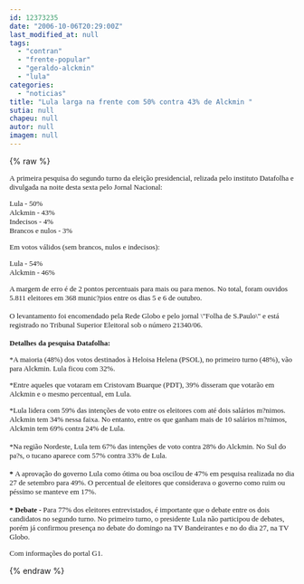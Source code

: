 ```yaml
---
id: 12373235
date: "2006-10-06T20:29:00Z"
last_modified_at: null
tags:
  - "contran"
  - "frente-popular"
  - "geraldo-alckmin"
  - "lula"
categories:
  - "noticias"
title: "Lula larga na frente com 50% contra 43% de Alckmin "
sutia: null
chapeu: null
autor: null
imagem: null
---
```

{% raw %}
<p><FONT face=Verdana size=2></p>
<p><P>A&nbsp;primeira pesquisa do segundo turno da eleição presidencial, relizada pelo instituto Datafolha e divulgada na noite desta sexta pelo Jornal Nacional:</P></p>
<p><P>Lula - 50%<BR>Alckmin - 43%<BR>Indecisos - 4%<BR>Brancos e nulos - 3%</P></p>
<p><P>Em votos válidos (sem brancos, nulos e indecisos):</P></p>
<p><P>Lula -&nbsp;54%<BR>Alckmin - 46%</P></p>
<p><P>A margem de erro é de 2 pontos percentuais para mais ou para menos. No total, foram ouvidos 5.811 eleitores em 368 munic?pios entre os dias 5 e 6 de outubro.<BR><BR>O levantamento foi encomendado pela Rede Globo e pelo jornal \"Folha de S.Paulo\" e está registrado no Tribunal Superior Eleitoral sob o número 21340/06. <BR><BR><STRONG>Detalhes da pesquisa Datafolha:</STRONG></P></p>
<p><P>*A maioria (48%) dos votos destinados&nbsp;à Heloisa Helena (PSOL), no primeiro turno (48%), vão para Alckmin. Lula ficou com 32%. </P></p>
<p><P>*Entre aqueles que votaram em Cristovam Buarque (PDT), 39% disseram que votarão em Alckmin e o mesmo percentual, em Lula.</P><B></p>
<p><P></B>*Lula lidera com 59% das intenções de voto entre os eleitores com até dois salários m?nimos. Alckmin tem 34% nessa faixa. No entanto, entre os que ganham mais de 10 salários m?nimos, Alckmin tem 69% contra 24% de Lula.<BR><BR>*Na região Nordeste,&nbsp;Lula tem 67% das intenções de voto contra 28% do Alckmin. No Sul do pa?s,&nbsp;o tucano&nbsp;aparece com 57% contra 33% de Lula.<BR><BR><B>* </B>A aprovação do governo Lula como ótima ou boa oscilou de 47% em pesquisa realizada no dia 27 de setembro para 49%. O percentual de eleitores que considerava o governo como ruim ou péssimo se manteve em 17%.<BR><BR><B>* Debate - </B>Para 77% dos eleitores entrevistados, é importante que o debate entre os dois candidatos no segundo turno. No primeiro turno, o presidente Lula não participou de debates, porém já confirmou presença no debate do domingo na TV Bandeirantes e no do dia 27, na TV Globo.</P></p>
<p><P>Com informações do portal G1.</P></FONT> </p>
{% endraw %}